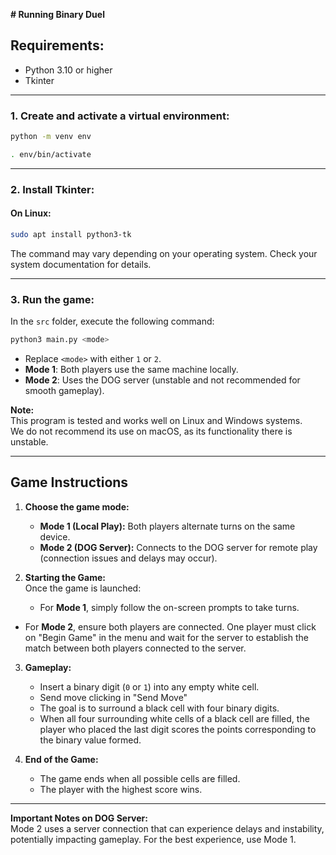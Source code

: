 **# Running Binary Duel**

## Requirements:

- Python 3.10 or higher  
- Tkinter  

---

### **1. Create and activate a virtual environment:**

```bash
python -m venv env
```

```bash
. env/bin/activate
```

---

### **2. Install Tkinter:**

#### **On Linux:**

```bash
sudo apt install python3-tk
```

The command may vary depending on your operating system. Check your system documentation for details.  

---

### **3. Run the game:**

In the `src` folder, execute the following command:  

```bash
python3 main.py <mode>
```

- Replace `<mode>` with either `1` or `2`.  
- **Mode 1**: Both players use the same machine locally.  
- **Mode 2**: Uses the DOG server (unstable and not recommended for smooth gameplay).  

**Note:**  
This program is tested and works well on Linux and Windows systems.  
We do not recommend its use on macOS, as its functionality there is unstable.  

---

## **Game Instructions**

1. **Choose the game mode:**  
   - **Mode 1 (Local Play):** Both players alternate turns on the same device.  
   - **Mode 2 (DOG Server):** Connects to the DOG server for remote play (connection issues and delays may occur).

2. **Starting the Game:**  
   Once the game is launched:  
   - For **Mode 1**, simply follow the on-screen prompts to take turns.  
 -  For **Mode 2**, ensure both players are connected. One player must click on "Begin Game" in the menu and wait for the server to establish the match between both players connected to the server. 

3. **Gameplay:**  
   - Insert a binary digit (`0` or `1`) into any empty white cell.
   - Send move clicking in "Send Move"
   - The goal is to surround a black cell with four binary digits.  
   - When all four surrounding white cells of a black cell are filled, the player who placed the last digit scores the points corresponding to the binary value formed.  

4. **End of the Game:**  
   - The game ends when all possible cells are filled.  
   - The player with the highest score wins.  

---

**Important Notes on DOG Server:**  
Mode 2 uses a server connection that can experience delays and instability, potentially impacting gameplay. For the best experience, use Mode 1.  
